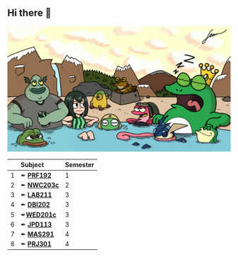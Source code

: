 ## Hi there 👋

<img src="https://github.com/FPT-Xavalo/.github/blob/main/profile/frog.jpg" alt="Frog">

| |  Subject  | Semester |
| :--- | :---  |  :---  |
| 1 | ✒ [**PRF192**](https://github.com/FPT-Xavalo/PRF192) | 1 |
| 2 | ✒ [**NWC203c**](https://github.com/FPT-Xavalo/NWC203c) | 2 |
| 3 | ✒ [**LAB211**](https://github.com/FPT-Xavalo/LAB211) | 3 |
| 4 |✒ [**DBI202**](https://github.com/FPT-Xavalo/DBI202) | 3 |
| 5 |  ✒[**WED201c**](https://github.com/FPT-Xavalo/WED201c) | 3 |
| 6 |✒ [**JPD113**](https://github.com/FPT-Xavalo/JPD113) | 3 |
| 7 | ✒ [**MAS291**](https://github.com/FPT-Xavalo/MAS291) | 4 |
| 8 |✒ [**PRJ301**](https://github.com/FPT-Xavalo/PRJ301) | 4 |
